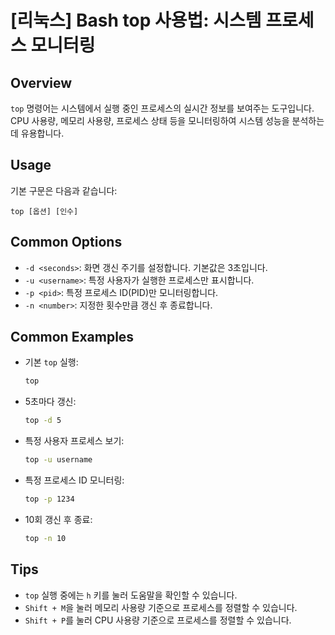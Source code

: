 # [리눅스] Bash top 사용법: 시스템 프로세스 모니터링

## Overview
`top` 명령어는 시스템에서 실행 중인 프로세스의 실시간 정보를 보여주는 도구입니다. CPU 사용량, 메모리 사용량, 프로세스 상태 등을 모니터링하여 시스템 성능을 분석하는 데 유용합니다.

## Usage
기본 구문은 다음과 같습니다:
```
top [옵션] [인수]
```

## Common Options
- `-d <seconds>`: 화면 갱신 주기를 설정합니다. 기본값은 3초입니다.
- `-u <username>`: 특정 사용자가 실행한 프로세스만 표시합니다.
- `-p <pid>`: 특정 프로세스 ID(PID)만 모니터링합니다.
- `-n <number>`: 지정한 횟수만큼 갱신 후 종료합니다.

## Common Examples
- 기본 `top` 실행:
  ```bash
  top
  ```

- 5초마다 갱신:
  ```bash
  top -d 5
  ```

- 특정 사용자 프로세스 보기:
  ```bash
  top -u username
  ```

- 특정 프로세스 ID 모니터링:
  ```bash
  top -p 1234
  ```

- 10회 갱신 후 종료:
  ```bash
  top -n 10
  ```

## Tips
- `top` 실행 중에는 `h` 키를 눌러 도움말을 확인할 수 있습니다.
- `Shift + M`을 눌러 메모리 사용량 기준으로 프로세스를 정렬할 수 있습니다.
- `Shift + P`를 눌러 CPU 사용량 기준으로 프로세스를 정렬할 수 있습니다.